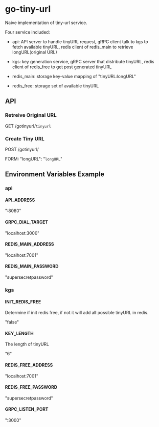# go-tiny-url

Naive implementation of tiny-url service.

Four service included:

* api: API server to handle tinyURL request, gRPC client talk to kgs to fetch available tinyURL, redis client of redis_main to retrieve longURL(original URL)

* kgs: key generation service, gRPC server that distribute tinyURL, redis client of redis_free to get post generated tinyURL

* redis_main: storage key-value mapping of "tinyURL:longURL"

* redis_free: storage set of available tinyURL

## API

### Retreive Original URL

GET /gotinyurl/`tinyurl`

### Create Tiny URL

POST /gotinyurl/

FORM: "longURL": "`longURL`"

## Environment Variables Example

### api

#### API_ADDRESS

":8080"

#### GRPC_DIAL_TARGET

"localhost:3000"

#### REDIS_MAIN_ADDRESS

"localhost:7001"

#### REDIS_MAIN_PASSWORD

"supersecretpassword"

### kgs

#### INIT_REDIS_FREE

Determine if init redis free, if not it will add all possible tinyURL in redis.

"false"

#### KEY_LENGTH

The length of tinyURL

"6"

#### REDIS_FREE_ADDRESS

"localhost:7001"

#### REDIS_FREE_PASSWORD

"supersecretpassword"

#### GRPC_LISTEN_PORT

":3000"
